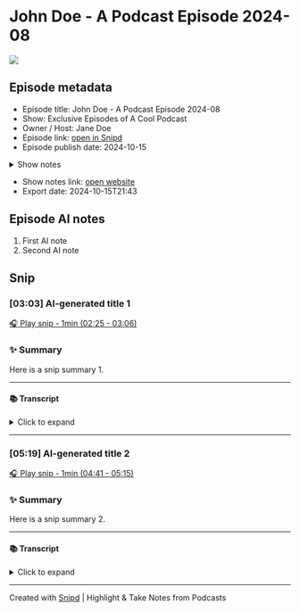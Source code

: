# John Doe - A Podcast Episode 2024-08


<img src="https://foo.bar/foo.jpg">


## Episode metadata
- Episode title: John Doe - A Podcast Episode 2024-08
- Show: Exclusive Episodes of A Cool Podcast
- Owner / Host: Jane Doe
- Episode link: [open in Snipd](https://share.snipd.com/episode/1234-abcd)
- Episode publish date: 2024-10-15
<details>
<summary>Show notes</summary>
> This is a show notes.<br/>>  Timestamps  00:00:00 John Doeh<br/>>  00:02:01 Sponsors: Jane Does' supplement<br/>>  00:55:24 Intro<br/>>  02:03:14 Conclusion<br/>>   Disclaimer
</details>

- Show notes link: [open website](https://foo.bar/john-doe)
- Export date: 2024-10-15T21:43

## Episode AI notes


1. First AI note
2. Second AI note


## Snip

### [03:03] AI-generated title 1


[🎧 Play snip - 1min (02:25 - 03:06)](https://share.snipd.com/snip/abcd-1000)


### ✨ Summary

Here is a snip summary 1.

---

#### 📚 Transcript
<details>
<summary>Click to expand</summary>
<blockquote><b>Speaker 2</b><br/><br/>Hey man.</blockquote>
</details>



---


### [05:19] AI-generated title 2

[🎧 Play snip - 1min (04:41 - 05:15)](https://share.snipd.com/snip/abce-1001)


### ✨ Summary

Here is a snip summary 2.

---

#### 📚 Transcript
<details>
<summary>Click to expand</summary>
<blockquote><b>Speaker 1</b><br/><br/>Let me tell you a story.</blockquote>
</details>



---

Created with [Snipd](https://www.snipd.com) | Highlight & Take Notes from Podcasts
